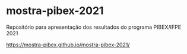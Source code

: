 # mostra-pibex-2021

Repositório para apresentação dos resultados do programa PIBEX/IFPE 2021

https://mostra-pibex.github.io/mostra-pibex-2021/
